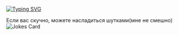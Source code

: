 [![Typing SVG](https://readme-typing-svg.herokuapp.com?font=Nerko+One&size=30&duration=6000&pause=1000&color=B61DC3D2&background=2416317B&center=true&width=435&lines=%F0%9F%8C%A0+No+one+hears+you+%F0%9F%8C%A0)](https://git.io/typing-svg)


Если вас скучно, можете насладиться шутками(мне не смешно)
![Jokes Card](https://readme-jokes.vercel.app/api)

<!---
v0idhrt/v0idhrt is a ✨ special ✨ repository because its `README.md` (this file) appears on your GitHub profile.
You can click the Preview link to take a look at your changes.
--->
